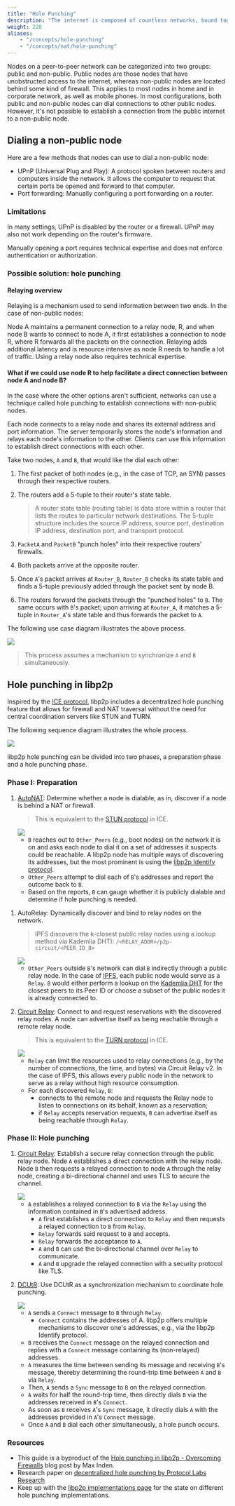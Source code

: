 ```yaml
---
title: "Hole Punching"
description: "The internet is composed of countless networks, bound together into shared address spaces by foundational transport protocols. As traffic moves between network boundaries, it's very common for a process called Network Address Translation to occur. Network Address Translation (NAT) maps an address from one address space to another."
weight: 220
aliases:
    - "/concepts/hole-punching"
    - "/concepts/nat/hole-punching"
---
```


Nodes on a peer-to-peer network can be categorized into two groups:
public and non-public. Public nodes are those nodes that have unobstructed
access to the internet, whereas non-public nodes are located behind some kind
of firewall. This applies to most nodes in home and in corporate network,
as well as mobile phones. In most configurations, both public and non-public
nodes can dial connections to other public nodes. However, it's not possible
to establish a connection from the public internet to a non-public node.

## Dialing a non-public node

Here are a few methods that nodes can use to dial a non-public node:

- UPnP (Universal Plug and Play): A protocol spoken between routers and computers
  inside the network. It allows the computer to request that certain ports be
  opened and forward to that computer.
- Port forwarding: Manually configuring a port forwarding on a router.

### Limitations

In many settings, UPnP is disabled by the router or a firewall.
UPnP may also not work depending on the router's firmware.

Manually opening a port requires technical expertise and does not
enforce authentication or authorization.

### Possible solution: hole punching

#### Relaying overview

Relaying is a mechanism used to send information between two ends.
In the case of non-public nodes:

Node A maintains a permanent connection to a relay node, R, and when node
B wants to connect to node A, it first establishes a connection to node R,
where R forwards all the packets on the connection. Relaying adds additional
latency and is resource intensive as node R needs to handle a lot of traffic.
Using a relay node also requires technical expertise.

#### What if we could use node R to help facilitate a **direct connection** between node A and node B?

In the case where the other options aren't sufficient, networks can
use a technique called hole punching to establish connections with
non-public nodes.

Each node connects to a relay node and shares its external address and port
information. The server temporarily stores the node's
information and relays each node's information to the other. Clients can
use this information to establish direct connections with each other.

Take two nodes, `A` and `B`, that would like the dial each other:

1. The first packet of both nodes (e.g., in the case of TCP, an SYN)
   passes through their respective routers.
2. The routers add a 5-tuple to their router's state table.

   > A router state table (routing table) is data store within a router that lists
   > the routes to particular network destinations.
   > The 5-tuple structure includes the source IP address, source port,
   > destination IP address, destination port, and transport protocol.

3. `PacketA` and `PacketB` "punch holes" into their respective routers'
   firewalls.
4. Both packets arrive at the opposite router.
5. Once `A`'s packet arrives at `Router_B`, `Router_B` checks its state
   table and finds a 5-tuple previously added through the packet sent by
   node B.
6. The routers forward the packets through the "punched holes" to `B`.
   The same occurs with `B`'s packet; upon arriving at `Router_A`, it matches
   a 5-tuple in `Router_A`'s state table and thus forwards the packet to `A`.

The following use case diagram illustrates the above process.

<img src="../../assets/hole-punching/libp2p-hole-punching-2.svg/" >

> This process assumes a mechanism to synchronize `A` and `B` simultaneously.

## Hole punching in libp2p

Inspired by the
[ICE protocol](https://datatracker.ietf.org/doc/html/rfc8445),
libp2p includes a decentralized hole punching
feature that allows for firewall and NAT traversal without the need
for central coordination servers like STUN and TURN.

The following sequence diagram illustrates the whole process.

<img src="../../assets/hole-punching/libp2p-hole-punching-4.svg/" >

libp2p hole punching can be divided into two phases, a preparation phase and
a hole punching phase.

### Phase I: Preparation

1. [AutoNAT](../autonat): Determine whether a node is dialable,
   as in, discover if a node is behind a NAT or firewall.

   > This is equivalent to the
   > [STUN protocol](https://www.rfc-editor.org/rfc/rfc3489) in ICE.

   <img src="../../assets/hole-punching/libp2p-hole-punching-5.svg/" >

   - `B` reaches out to `Other_Peers` (e.g., boot nodes) on the network it
     is on and asks each node to dial it on a set of addresses it suspects
     could be reachable. A libp2p node has multiple ways of discovering its
     addresses, but the most prominent is using the
     [libp2p Identify protocol](https://github.com/libp2p/specs/blob/master/identify/README.md).
   - `Other_Peers` attempt to dial each of `B`'s addresses and report the
     outcome back to `B`.
   - Based on the reports, `B` can gauge whether it is publicly dialable and
     determine if hole punching is needed.

<!-- to add routing reference when available -->
<!-- to add autorelay reference when available -->

1. AutoRelay: Dynamically discover and bind to relay nodes on the network.
   > IPFS discovers the k-closest public relay nodes using a lookup method
   > via Kademlia DHT): `/<RELAY_ADDR>/p2p-circuit/<PEER_ID_B>`

    <img src="../../assets/hole-punching/libp2p-hole-punching-6.svg/" >

    - `Other_Peers` outside `B`'s network can dial `B` indirectly through
      a public relay node. In the case of [IPFS](https://ipfs.tech/), each public
      node would serve as a `Relay`. `B` would either perform a lookup on the
      [Kademlia DHT](https://github.com/libp2p/specs/blob/master/kad-dht/README.md)
      for the closest peers to its Peer ID or choose a subset of the public nodes
      it is already connected to.

2. [Circuit Relay](../circuit-relay): Connect to and request
   reservations with the discovered relay nodes. A node can advertise itself as
   being reachable through a remote relay node.

   > This is equivalent to the
   > [TURN protocol](https://datatracker.ietf.org/doc/html/rfc5766) in ICE.

    <img src="../../assets/hole-punching/libp2p-hole-punching-7.svg/" >

   - `Relay` can limit the resources used to relay connections (e.g., by the number
     of connections, the time, and bytes) via Circuit Relay v2. In the case of IPFS,
     this allows every public node in the network to serve as a relay without high
     resource consumption.
   - For each discovered `Relay`, `B`:
       - connects to the remote node and requests the Relay node to listen to
         connections on its behalf, known as a reservation;
       - if `Relay` accepts reservation requests, `B` can advertise itself as being
         reachable through `Relay`.

### Phase II: Hole punching

1. [Circuit Relay](../circuit-relay): Establish a secure relay connection
   through the public relay node. Node `A` establishes a direct connection with
   the relay node. Node `B` then requests a relayed connection to node `A` through
   the relay node, creating a bi-directional channel and uses TLS to secure the
   channel.

    <img src="../../assets/hole-punching/libp2p-hole-punching-8.svg/" >

    - `A` establishes a relayed connection to `B` via the `Relay` using the
      information contained in `B`'s advertised address.
        - `A` first establishes a direct connection to `Relay` and then
          requests a relayed connection to `B` from `Relay`.
        - `Relay` forwards said request to `B` and accepts.
        - `Relay` forwards the acceptance to `A`.
        - `A` and `B` can use the bi-directional channel over `Relay` to
          communicate.
        - `A` and `B` upgrade the relayed connection with a security protocol
          like TLS.

   <!-- to add dcutr reference when available -->

2. [DCUtR](https://github.com/libp2p/specs/blob/master/relay/DCUtR.md): Use
   DCUtR as a synchronization mechanism to coordinate hole punching.

    <img src="../../assets/hole-punching/libp2p-hole-punching-9.svg/" >

    - `A` sends a `Connect` message to `B` through `Relay`.
        - `Connect` contains the addresses of A. libp2p offers multiple
          mechanisms to discover one's addresses, e.g., via the libp2p Identify
          protocol.
    - `B` receives the `Connect` message on the relayed connection and replies
      with a `Connect` message containing its (non-relayed) addresses.
    - `A` measures the time between sending its message and receiving `B`'s
      message, thereby determining the round-trip time between `A` and `B` via `Relay`.
    - Then, `A` sends a `Sync` message to `B` on the relayed connection.
    - `A` waits for half the round-trip time, then directly dials `B` via the
      addresses received in `B`'s `Connect`.
    - As soon as `B` receives `A`'s `Sync` message, it directly dials `A` with the
      addresses provided in `A`'s `Connect` message.
    - Once `A` and `B` dial each other simultaneously, a hole punch occurs.

### Resources

- This guide is a byproduct of the
  [Hole punching in libp2p - Overcoming Firewalls](https://blog.ipfs.tech/2022-01-20-libp2p-hole-punching/)
  blog post by Max Inden.
- Research paper on
  [decentralized hole punching by Protocol Labs Research](https://research.protocol.ai/publications/decentralized-hole-punching/)
- Keep up with the [libp2p implementations page](https://libp2p.io/implementations/) for
  the state on different hole punching implementations.
